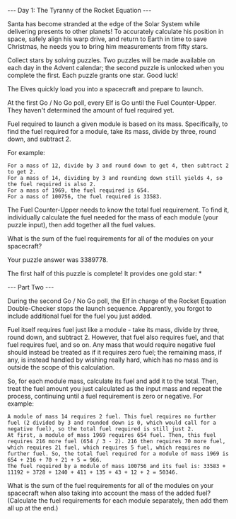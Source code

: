 --- Day 1: The Tyranny of the Rocket Equation ---  
  
Santa has become stranded at the edge of the Solar System while delivering presents to other planets! To accurately calculate his position in space, safely align his warp drive, and return to Earth in time to save Christmas, he needs you to bring him measurements from fifty stars.  
  
Collect stars by solving puzzles. Two puzzles will be made available on each day in the Advent calendar; the second puzzle is unlocked when you complete the first. Each puzzle grants one star. Good luck!  
   
The Elves quickly load you into a spacecraft and prepare to launch.  
  
At the first Go / No Go poll, every Elf is Go until the Fuel Counter-Upper. They haven't determined the amount of fuel required yet.  
  
Fuel required to launch a given module is based on its mass. Specifically, to find the fuel required for a module, take its mass, divide by three, round down, and subtract 2.  
  
For example:  
  
    For a mass of 12, divide by 3 and round down to get 4, then subtract 2 to get 2.  
    For a mass of 14, dividing by 3 and rounding down still yields 4, so the fuel required is also 2.  
    For a mass of 1969, the fuel required is 654.  
    For a mass of 100756, the fuel required is 33583.  
  
The Fuel Counter-Upper needs to know the total fuel requirement. To find it, individually calculate the fuel needed for the mass of each module (your puzzle input), then add together all the fuel values.  
  
What is the sum of the fuel requirements for all of the modules on your spacecraft?  

Your puzzle answer was 3389778.  

The first half of this puzzle is complete! It provides one gold star: *  
  
--- Part Two ---  
  
During the second Go / No Go poll, the Elf in charge of the Rocket Equation Double-Checker stops the launch sequence. Apparently, you forgot to include additional fuel for the fuel you just added.  
  
Fuel itself requires fuel just like a module - take its mass, divide by three, round down, and subtract 2. However, that fuel also requires fuel, and that fuel requires fuel, and so on. Any mass that would require negative fuel should instead be treated as if it requires zero fuel; the remaining mass, if any, is instead handled by wishing really hard, which has no mass and is outside the scope of this calculation.  
  
So, for each module mass, calculate its fuel and add it to the total. Then, treat the fuel amount you just calculated as the input mass and repeat the process, continuing until a fuel requirement is zero or negative. For example:  
  
    A module of mass 14 requires 2 fuel. This fuel requires no further fuel (2 divided by 3 and rounded down is 0, which would call for a negative fuel), so the total fuel required is still just 2.  
    At first, a module of mass 1969 requires 654 fuel. Then, this fuel requires 216 more fuel (654 / 3 - 2). 216 then requires 70 more fuel, which requires 21 fuel, which requires 5 fuel, which requires no further fuel. So, the total fuel required for a module of mass 1969 is 654 + 216 + 70 + 21 + 5 = 966.
    The fuel required by a module of mass 100756 and its fuel is: 33583 + 11192 + 3728 + 1240 + 411 + 135 + 43 + 12 + 2 = 50346.
  
What is the sum of the fuel requirements for all of the modules on your spacecraft when also taking into account the mass of the added fuel? (Calculate the fuel requirements for each module separately, then add them all up at the end.)  

